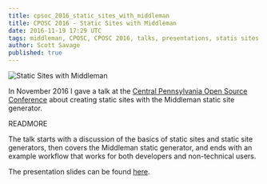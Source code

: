 ```yaml
---
title: cpsoc_2016_static_sites_with_middleman
title: CPOSC 2016 - Static Sites with Middleman
date: 2016-11-19 17:29 UTC
tags: middleman, CPOSC, CPOSC 2016, talks, presentations, statis sites
author: Scott Savage
published: true
---
```


![Static Sites with Middleman](/images/cposc_2016_middleman.png "Static Sites
with Middleman")

In November 2016 I gave a talk at the [Central Pennsylvania Open Source
Conference](http://cposc.org) about creating static sites with the Middleman static site generator.

READMORE

The talk starts with a discussion of the basics of static sites and static site
generators, then covers the Middleman static generator, and ends with an example
workflow that works for both developers and non-technical users.  

The presentation slides can be found [here](./cposc_2016_middleman.pdf).


